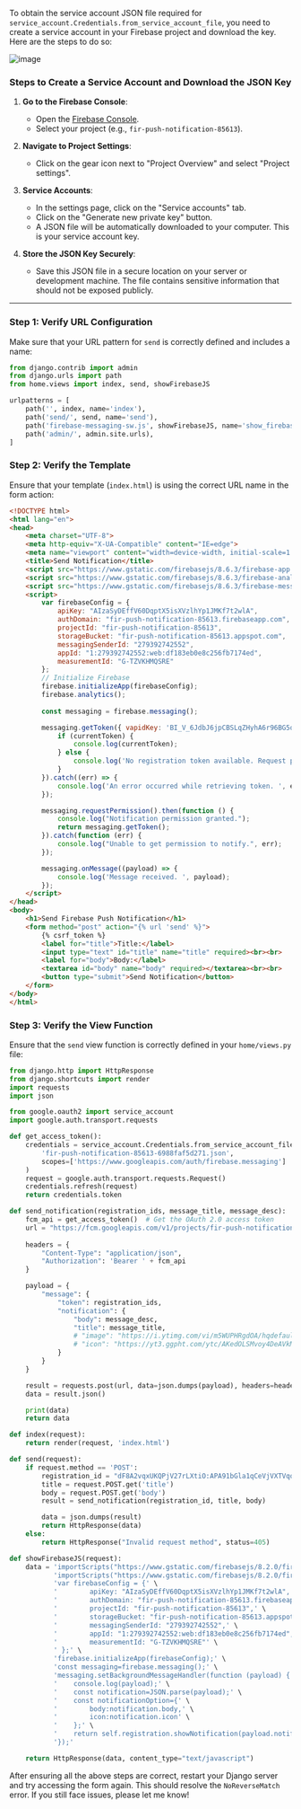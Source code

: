 To obtain the service account JSON file required for `service_account.Credentials.from_service_account_file`, you need to create a service account in your Firebase project and download the key. Here are the steps to do so:

![image](https://github.com/user-attachments/assets/94caac48-3947-42ef-9696-80d5a0974201)

### Steps to Create a Service Account and Download the JSON Key

1. **Go to the Firebase Console**:
   - Open the [Firebase Console](https://console.firebase.google.com/u/0/project/fir-push-notification-85613/settings/serviceaccounts/adminsdk).
   - Select your project (e.g., `fir-push-notification-85613`).

2. **Navigate to Project Settings**:
   - Click on the gear icon next to "Project Overview" and select "Project settings".

3. **Service Accounts**:
   - In the settings page, click on the "Service accounts" tab.
   - Click on the "Generate new private key" button.
   - A JSON file will be automatically downloaded to your computer. This is your service account key.

4. **Store the JSON Key Securely**:
   - Save this JSON file in a secure location on your server or development machine. The file contains sensitive information that should not be exposed publicly.

---

### Step 1: Verify URL Configuration

Make sure that your URL pattern for `send` is correctly defined and includes a name:

```python
from django.contrib import admin
from django.urls import path
from home.views import index, send, showFirebaseJS

urlpatterns = [
    path('', index, name='index'),
    path('send/', send, name='send'),
    path('firebase-messaging-sw.js', showFirebaseJS, name='show_firebase_js'),
    path('admin/', admin.site.urls),
]
```

### Step 2: Verify the Template

Ensure that your template (`index.html`) is using the correct URL name in the form action:

```html
<!DOCTYPE html>
<html lang="en">
<head>
    <meta charset="UTF-8">
    <meta http-equiv="X-UA-Compatible" content="IE=edge">
    <meta name="viewport" content="width=device-width, initial-scale=1.0">
    <title>Send Notification</title>
    <script src="https://www.gstatic.com/firebasejs/8.6.3/firebase-app.js"></script>
    <script src="https://www.gstatic.com/firebasejs/8.6.3/firebase-analytics.js"></script>
    <script src="https://www.gstatic.com/firebasejs/8.6.3/firebase-messaging.js"></script>
    <script>
        var firebaseConfig = {
            apiKey: "AIzaSyDEffV60DqptX5isXVzlhYp1JMKf7t2wlA",
            authDomain: "fir-push-notification-85613.firebaseapp.com",
            projectId: "fir-push-notification-85613",
            storageBucket: "fir-push-notification-85613.appspot.com",
            messagingSenderId: "279392742552",
            appId: "1:279392742552:web:df183eb0e8c256fb7174ed",
            measurementId: "G-TZVKHMQSRE"
        };
        // Initialize Firebase
        firebase.initializeApp(firebaseConfig);
        firebase.analytics();
      
        const messaging = firebase.messaging();

        messaging.getToken({ vapidKey: 'BI_V_6JdbJ6jpCBSLqZHyhA6r96BG5qa3RbvNz5mq20MYSkFmzt5rDTtrZ6Z6PoaOrYp3REDVpIlu5uzNIxCqEk' }).then((currentToken) => {
            if (currentToken) {
                console.log(currentToken);
            } else {
                console.log('No registration token available. Request permission to generate one.');
            }
        }).catch((err) => {
            console.log('An error occurred while retrieving token. ', err);
        });

        messaging.requestPermission().then(function () {
            console.log("Notification permission granted.");
            return messaging.getToken();
        }).catch(function (err) {
            console.log("Unable to get permission to notify.", err);
        });

        messaging.onMessage((payload) => {
            console.log('Message received. ', payload);
        });
    </script>
</head>
<body>
    <h1>Send Firebase Push Notification</h1>
    <form method="post" action="{% url 'send' %}">
        {% csrf_token %}
        <label for="title">Title:</label>
        <input type="text" id="title" name="title" required><br><br>
        <label for="body">Body:</label>
        <textarea id="body" name="body" required></textarea><br><br>
        <button type="submit">Send Notification</button>
    </form>
</body>
</html>
```

### Step 3: Verify the View Function

Ensure that the `send` view function is correctly defined in your `home/views.py` file:

```python
from django.http import HttpResponse
from django.shortcuts import render
import requests
import json

from google.oauth2 import service_account
import google.auth.transport.requests

def get_access_token():
    credentials = service_account.Credentials.from_service_account_file(
        'fir-push-notification-85613-6988faf5d271.json',
        scopes=['https://www.googleapis.com/auth/firebase.messaging']
    )
    request = google.auth.transport.requests.Request()
    credentials.refresh(request)
    return credentials.token

def send_notification(registration_ids, message_title, message_desc):
    fcm_api = get_access_token()  # Get the OAuth 2.0 access token
    url = "https://fcm.googleapis.com/v1/projects/fir-push-notification-85613/messages:send"
    
    headers = {
        "Content-Type": "application/json",
        "Authorization": 'Bearer ' + fcm_api
    }

    payload = {
        "message": {
            "token": registration_ids,
            "notification": {
                "body": message_desc,
                "title": message_title,
                # "image": "https://i.ytimg.com/vi/m5WUPHRgdOA/hqdefault.jpg?sqp=-oaymwEXCOADEI4CSFryq4qpAwkIARUAAIhCGAE=&rs=AOn4CLDwz-yjKEdwxvKjwMANGk5BedCOXQ",
                # "icon": "https://yt3.ggpht.com/ytc/AKedOLSMvoy4DeAVkMSAuiuaBdIGKC7a5Ib75bKzKO3jHg=s900-c-k-c0x00ffffff-no-rj",
            }
        }
    }

    result = requests.post(url, data=json.dumps(payload), headers=headers)
    data = result.json()

    print(data)
    return data

def index(request):
    return render(request, 'index.html')

def send(request):
    if request.method == 'POST':
        registration_id = "dF8A2vqxUKQPjV27rLXtiO:APA91bGla1qCeVjVXTVqqnsHsPLk5N8icT1n9XzDDxlBnOWaYZmRiHtS_yPU8QzsTHVLIWT_Adu3eI3kGR4I6YWNk9DNx8NsLVy_XjhNCVltg9KQWX74Om5nPBX7Km9JSSEDDNX3IC_l"
        title = request.POST.get('title')
        body = request.POST.get('body')
        result = send_notification(registration_id, title, body)

        data = json.dumps(result)
        return HttpResponse(data)
    else:
        return HttpResponse("Invalid request method", status=405)

def showFirebaseJS(request):
    data = 'importScripts("https://www.gstatic.com/firebasejs/8.2.0/firebase-app.js");' \
           'importScripts("https://www.gstatic.com/firebasejs/8.2.0/firebase-messaging.js"); ' \
           'var firebaseConfig = {' \
           '        apiKey: "AIzaSyDEffV60DqptX5isXVzlhYp1JMKf7t2wlA",' \
           '        authDomain: "fir-push-notification-85613.firebaseapp.com",' \
           '        projectId: "fir-push-notification-85613",' \
           '        storageBucket: "fir-push-notification-85613.appspot.com",' \
           '        messagingSenderId: "279392742552",' \
           '        appId: "1:279392742552:web:df183eb0e8c256fb7174ed",' \
           '        measurementId: "G-TZVKHMQSRE"' \
           ' };' \
           'firebase.initializeApp(firebaseConfig);' \
           'const messaging=firebase.messaging();' \
           'messaging.setBackgroundMessageHandler(function (payload) {' \
           '    console.log(payload);' \
           '    const notification=JSON.parse(payload);' \
           '    const notificationOption={' \
           '        body:notification.body,' \
           '        icon:notification.icon' \
           '    };' \
           '    return self.registration.showNotification(payload.notification.title,notificationOption);' \
           '});'

    return HttpResponse(data, content_type="text/javascript")
```

After ensuring all the above steps are correct, restart your Django server and try accessing the form again. This should resolve the `NoReverseMatch` error. If you still face issues, please let me know!
